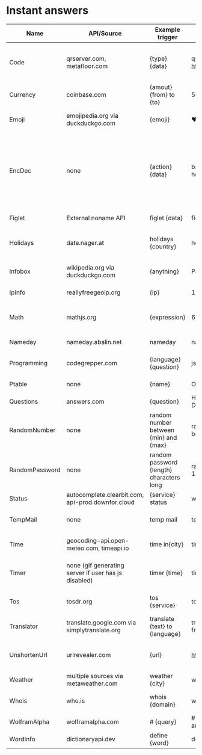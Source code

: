 # Instant answers

Name|API/Source|Example trigger|Example|Description
----|----------|---------------|-------|-----------
Code|qrserver.com, metafloor.com|{type} {data}|qr https://wikipedia.org|Creates 1D or 2D codes (Currently only QR and Barcode)
Currency|coinbase.com|{amout}{from} to {to}|5€ to USD|Converts currencies and fiat
Emoji|emojipedia.org via duckduckgo.com|{emoji}|❤️|Shows basic info about emoji.
EncDec|none|{action} {data}|base64 encode hello|Simple actions: url encode/decode, base64 encode/decode, braille encode/decode, morse code encode/decode, md5, sha256
Figlet|External noname API|figlet {data}|figlet hello|Creates a figlet of text.
Holidays|date.nager.at|holidays {country}|holidays poland|Shows a list of public holidays in specific country.
Infobox|wikipedia.org via duckduckgo.com|{anything}|Paris|Shows a short text and image from Wikipedia.
IpInfo|reallyfreegeoip.org|{ip}|1.1.1.1|Basic info about IP adress.
Math|mathjs.org|{expression}|6-2|Basic math operations and also unit conversions
Nameday|nameday.abalin.net|nameday|nameday|Nameday data for today.
Programming|codegrepper.com|{language} {question}|js join two strings|Simple programming questions.
Ptable|none|{name}|Oxygen|Very basic info about elements.
Questions|answers.com|{question}|How long is Danube?|Answers for questions.
RandomNumber|none|random number between {min} and {max}|random number between 1 and 500|Random number.
RandomPassword|none|random password {length} characters long|random password 16 characters long|Random password.
Status|autocomplete.clearbit.com, api-prod.downfor.cloud|{service} status|wikipedia status|Status of webpage.
TempMail|none|temp mail|temp mail|Generates random temporary mail.
Time|geocoding-api.open-meteo.com, timeapi.io|time in{city}|time in bratislava|Time for specific locations.
Timer|none (gif generating server if user has js disabled)|timer {time}|timer 52seconds|Countdown timer for specific duration
Tos|tosdr.org|tos {service}|tos wikipedia|TOS/Privacy policy data for a service.
Translator|translate.google.com via simplytranslate.org|translate {text} to {language}|translate hello to french|Translates text to specified language.
UnshortenUrl|urlrevealer.com|{url}|https://tknk.io/DSVX|Shows destination page fro specified url.
Weather|multiple sources via metaweather.com|weather {city}|weather prague|Weather for specified city.
Whois|who.is|whois {domain}|whois example.com|Whois info about specified domain.
WolframAlpha|wolframalpha.com|# {query}|# area of greece vs area of italy|Data from WolframAlpha
WordInfo|dictionaryapi.dev|define {word}|define turtle|Word info.